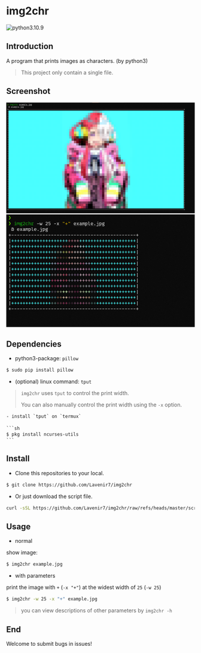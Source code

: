 # img2chr

![python3.10.9](https://img.shields.io/badge/python-3.10.9-yellow.svg?style=plastic)

## Introduction

A program that prints images as characters. (by python3)

> This project only contain a single file.

## Screenshot
![normal](./screenshot/normal.png)
![withparms](./screenshot/withparms.png)

## Dependencies

- python3-package: `pillow`

```sh
$ sudo pip install pillow
```

- (optional) linux command: `tput`

> `img2chr` uses `tput` to control the print width.
> 
> You can also manually control the print width using the `-x` option.

    - install `tput` on `termux`

    ```sh
    $ pkg install ncurses-utils
    ```

## Install

- Clone this repositories to your local.

```sh
$ git clone https://github.com/Lavenir7/img2chr
```

- Or just download the script file.

```sh
curl -sSL https://github.com/Lavenir7/img2chr/raw/refs/heads/master/script/img2chr
```

## Usage

- normal

show image:
```sh
$ img2chr example.jpg
```

- with parameters

print the image with `+` (`-x "+"`) at the widest width of `25` (`-w 25`)
```sh
$ img2chr -w 25 -x "+" example.jpg
```
> you can view descriptions of other parameters by `img2chr -h`

## End

Welcome to submit bugs in issues!

